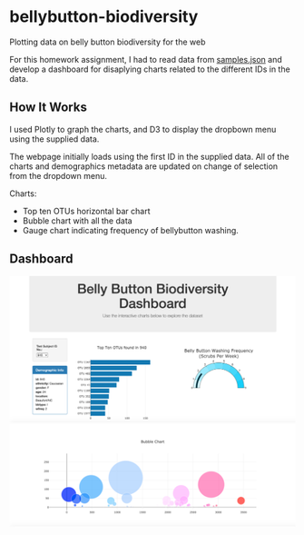 # bellybutton-biodiversity
Plotting data on belly button biodiversity for the web

For this homework assignment, I had to read data from [samples.json](samples.json) and develop a dashboard for disaplying charts related to the different IDs in the data.

## How It Works

I used Plotly to graph the charts, and D3 to display the dropbown menu using the supplied data.

The webpage initially loads using the first ID in the supplied data. All of the charts and demographics metadata are updated on change of selection from the dropdown menu.

Charts:
* Top ten OTUs horizontal bar chart
* Bubble chart with all the data
* Gauge chart indicating frequency of bellybutton washing.

## Dashboard

![Dashboard top](images/dashboard_top.png)
![Bubble chart](images/bubble_chart.png)
